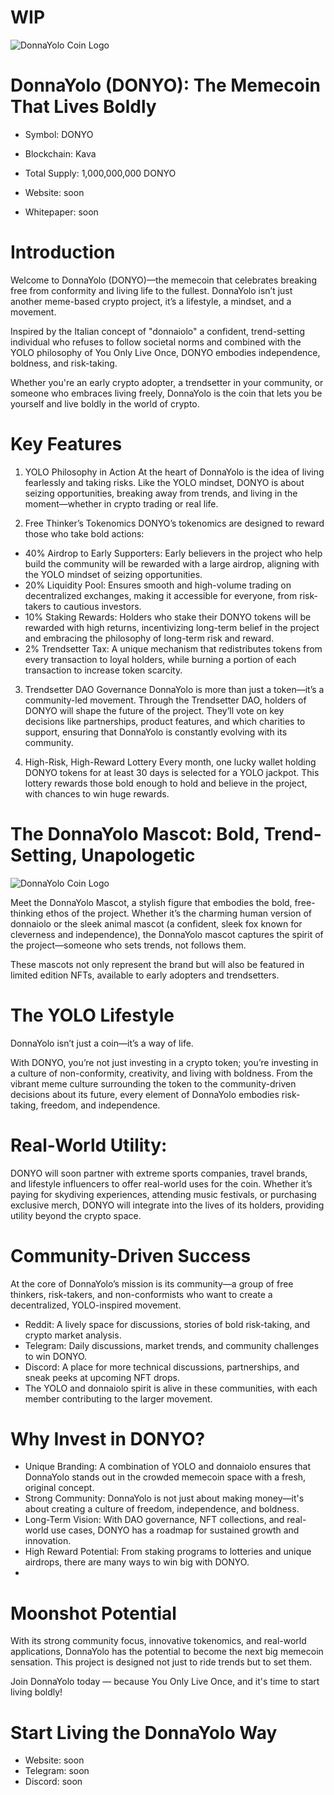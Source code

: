 # WIP

![DonnaYolo Coin Logo](./images/logo.png)
# DonnaYolo (DONYO): The Memecoin That Lives Boldly
- Symbol: DONYO
- Blockchain: Kava
- Total Supply: 1,000,000,000 DONYO

- Website: soon
- Whitepaper: soon

# Introduction
Welcome to DonnaYolo (DONYO)—the memecoin that celebrates breaking free from conformity and living life to the fullest. DonnaYolo isn’t just another meme-based crypto project, it’s a lifestyle, a mindset, and a movement.

Inspired by the Italian concept of "donnaiolo" a confident, trend-setting individual who refuses to follow societal norms and combined with the YOLO philosophy of You Only Live Once, DONYO embodies independence, boldness, and risk-taking.

Whether you're an early crypto adopter, a trendsetter in your community, or someone who embraces living freely, DonnaYolo is the coin that lets you be yourself and live boldly in the world of crypto.

# Key Features
1. YOLO Philosophy in Action
At the heart of DonnaYolo is the idea of living fearlessly and taking risks. Like the YOLO mindset, DONYO is about seizing opportunities, breaking away from trends, and living in the moment—whether in crypto trading or real life.

2. Free Thinker’s Tokenomics
DONYO’s tokenomics are designed to reward those who take bold actions:

  - 40% Airdrop to Early Supporters: Early believers in the project who help build the community will be rewarded with a large airdrop, aligning with the YOLO mindset of seizing opportunities.
  - 20% Liquidity Pool: Ensures smooth and high-volume trading on decentralized exchanges, making it accessible for everyone, from risk-takers to cautious investors.
  - 10% Staking Rewards: Holders who stake their DONYO tokens will be rewarded with high returns, incentivizing long-term belief in the project and embracing the philosophy of long-term risk and reward.
  - 2% Trendsetter Tax: A unique mechanism that redistributes tokens from every transaction to loyal holders, while burning a portion of each transaction to increase token scarcity.
3. Trendsetter DAO Governance
DonnaYolo is more than just a token—it’s a community-led movement. Through the Trendsetter DAO, holders of DONYO will shape the future of the project. They’ll vote on key decisions like partnerships, product features, and which charities to support, ensuring that DonnaYolo is constantly evolving with its community.

4. High-Risk, High-Reward Lottery
Every month, one lucky wallet holding DONYO tokens for at least 30 days is selected for a YOLO jackpot. This lottery rewards those bold enough to hold and believe in the project, with chances to win huge rewards.

# The DonnaYolo Mascot: Bold, Trend-Setting, Unapologetic
![DonnaYolo Coin Logo](./images/mascot.png)

Meet the DonnaYolo Mascot, a stylish figure that embodies the bold, free-thinking ethos of the project. Whether it’s the charming human version of donnaiolo or the sleek animal mascot (a confident, sleek fox known for cleverness and independence), the DonnaYolo mascot captures the spirit of the project—someone who sets trends, not follows them.

These mascots not only represent the brand but will also be featured in limited edition NFTs, available to early adopters and trendsetters.

# The YOLO Lifestyle
DonnaYolo isn’t just a coin—it’s a way of life.

With DONYO, you’re not just investing in a crypto token; you’re investing in a culture of non-conformity, creativity, and living with boldness. From the vibrant meme culture surrounding the token to the community-driven decisions about its future, every element of DonnaYolo embodies risk-taking, freedom, and independence.

# Real-World Utility:
DONYO will soon partner with extreme sports companies, travel brands, and lifestyle influencers to offer real-world uses for the coin. Whether it’s paying for skydiving experiences, attending music festivals, or purchasing exclusive merch, DONYO will integrate into the lives of its holders, providing utility beyond the crypto space.

# Community-Driven Success
At the core of DonnaYolo’s mission is its community—a group of free thinkers, risk-takers, and non-conformists who want to create a decentralized, YOLO-inspired movement.

- Reddit: A lively space for discussions, stories of bold risk-taking, and crypto market analysis.
- Telegram: Daily discussions, market trends, and community challenges to win DONYO.
- Discord: A place for more technical discussions, partnerships, and sneak peeks at upcoming NFT drops.
- The YOLO and donnaiolo spirit is alive in these communities, with each member contributing to the larger movement.

# Why Invest in DONYO?
- Unique Branding: A combination of YOLO and donnaiolo ensures that DonnaYolo stands out in the crowded memecoin space with a fresh, original concept.
- Strong Community: DonnaYolo is not just about making money—it's about creating a culture of freedom, independence, and boldness.
- Long-Term Vision: With DAO governance, NFT collections, and real-world use cases, DONYO has a roadmap for sustained growth and innovation.
- High Reward Potential: From staking programs to lotteries and unique airdrops, there are many ways to win big with DONYO.
- 
# Moonshot Potential
With its strong community focus, innovative tokenomics, and real-world applications, DonnaYolo has the potential to become the next big memecoin sensation. This project is designed not just to ride trends but to set them.

Join DonnaYolo today — because You Only Live Once, and it's time to start living boldly!

# Start Living the DonnaYolo Way
- Website: soon
- Telegram: soon
- Discord: soon
